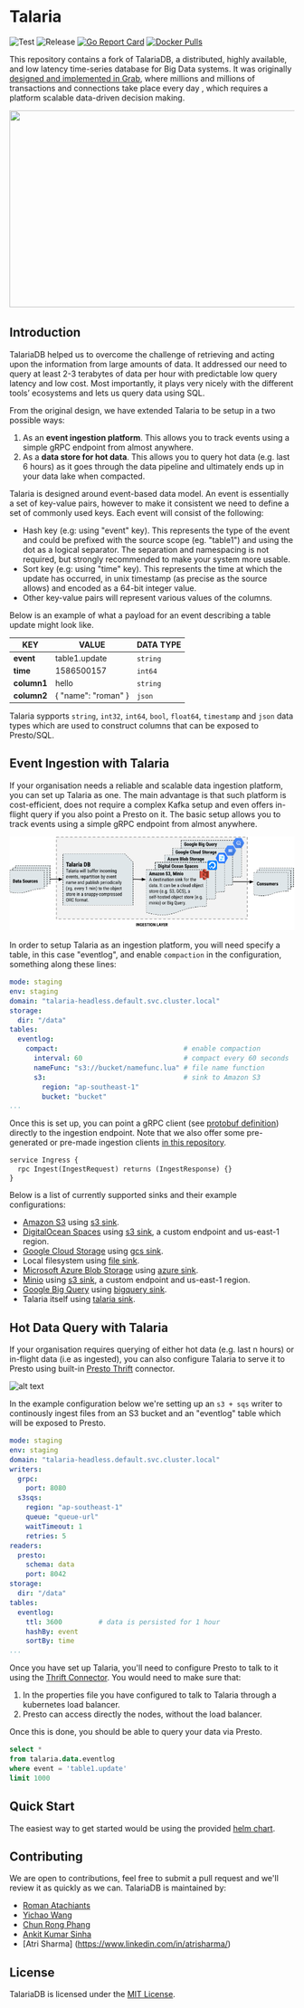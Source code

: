 # Talaria

![Test](https://github.com/kelindar/talaria/workflows/Test/badge.svg) 
![Release](https://github.com/kelindar/talaria/workflows/Release/badge.svg)
[![Go Report Card](https://goreportcard.com/badge/github.com/kelindar/talaria)](https://goreportcard.com/report/github.com/kelindar/talaria)
[![Docker Pulls](https://img.shields.io/docker/pulls/kelindar/talaria)](https://hub.docker.com/repository/docker/kelindar/talaria/general)


This repository contains a fork of TalariaDB, a distributed, highly available, and low latency time-series database for Big Data systems. It was originally [designed and implemented in Grab](https://engineering.grab.com/big-data-real-time-presto-talariadb), where millions and millions of transactions and connections take place every day , which requires a platform scalable data-driven decision making. 

<p align="center">
    <img width="746" height="348" src=".github/images/query-event.png">
</p>

## Introduction

TalariaDB helped us to overcome the challenge of retrieving and acting upon the information from large amounts of data. It addressed our need to query at least 2-3 terabytes of data per hour with predictable low query latency and low cost. Most importantly, it plays very nicely with the different tools’ ecosystems and lets us query data using SQL.


From the original design, we have extended Talaria to be setup in a two possible ways:

 1. As an **event ingestion platform**. This allows you to track events using a simple gRPC endpoint from almost anywhere.
 2. As a **data store for hot data**. This allows you to query hot data (e.g. last 6 hours) as it goes through the data pipeline and ultimately ends up in your data lake when compacted.

Talaria is designed around event-based data model. An event is essentially a set of key-value pairs, however to make it consistent we need to define a set of commonly used keys.
Each event will consist of the following:

* Hash key (e.g: using "event" key). This represents the type of the event and could be prefixed with the source scope (eg. "table1") and using the dot as a logical separator. The separation and namespacing is not required, but strongly recommended to make your system more usable.
* Sort key (e.g: using "time" key). This represents the time at which the update has occurred, in unix timestamp (as precise as the source allows) and encoded as a 64-bit integer value.
* Other key-value pairs will represent various values of the columns.

Below is an example of what a payload for an event describing a table update might look like.

| KEY         | VALUE               | DATA TYPE   |
|-------------|---------------------|-------------|
| **event**   | table1.update       | `string`    |
| **time**    | 1586500157          | `int64`     |
| **column1** | hello               | `string`    |
| **column2** | { "name": "roman" } | `json`      |

Talaria sypports `string`, `int32`, `int64`, `bool`, `float64`, `timestamp` and `json` data types which are used to construct columns that can be exposed to Presto/SQL.

## Event Ingestion with Talaria

If your organisation needs a reliable and scalable data ingestion platform, you can set up Talaria as one. The main advantage is that such platform is cost-efficient, does not require a complex Kafka setup and even offers in-flight query if you also point a Presto on it. The basic setup allows you to track events using a simple gRPC endpoint from almost anywhere.

![alt text](.github/images/ingest.png)

In order to setup Talaria as an ingestion platform, you will need specify a table, in this case "eventlog", and enable `compaction` in the configuration, something along these lines:

```yaml
mode: staging
env: staging
domain: "talaria-headless.default.svc.cluster.local"
storage:
  dir: "/data"
tables:
  eventlog:
    compact:                               # enable compaction
      interval: 60                         # compact every 60 seconds
      nameFunc: "s3://bucket/namefunc.lua" # file name function
      s3:                                  # sink to Amazon S3
        region: "ap-southeast-1"
        bucket: "bucket"
...
```

Once this is set up, you can point a gRPC client (see [protobuf definition](proto/talaria.proto)) directly to the ingestion endpoint. Note that we also offer some pre-generated or pre-made ingestion clients [in this repository](/client/).

```
service Ingress {
  rpc Ingest(IngestRequest) returns (IngestResponse) {}
}
```

Below is a list of currently supported sinks and their example configurations:
- [Amazon S3](https://aws.amazon.com/s3/) using [s3 sink](./internal/storage/writer/s3).
- [DigitalOcean Spaces](https://www.digitalocean.com/products/spaces/) using [s3 sink](./internal/storage/writer/s3), a custom endpoint and us-east-1 region.
- [Google Cloud Storage](https://cloud.google.com/storage/) using [gcs sink](./internal/storage/writer/gcs).
- Local filesystem using [file sink](./internal/storage/writer/file).
- [Microsoft Azure Blob Storage](https://azure.microsoft.com/en-us/services/storage/blobs/) using [azure sink](./internal/storage/writer/azure).
- [Minio](https://min.io/) using [s3 sink](./internal/storage/writer/s3), a custom endpoint and us-east-1 region.
- [Google Big Query](https://cloud.google.com/bigquery/) using [bigquery sink](./internal/storage/writer/bigquery).
- Talaria itself using [talaria sink](./internal/storage/writer/talaria).

## Hot Data Query with Talaria

If your organisation requires querying of either hot data (e.g. last n hours) or in-flight data (i.e as ingested), you can also configure Talaria to serve it to Presto using built-in [Presto Thrift](https://prestodb.io/docs/current/connector/thrift.html) connector. 

![alt text](.github/images/query.png)

In the example configuration below we're setting up an `s3 + sqs` writer to continously ingest files from an S3 bucket and an "eventlog" table which will be exposed to Presto.

```yaml
mode: staging
env: staging
domain: "talaria-headless.default.svc.cluster.local"
writers:
  grpc:
    port: 8080
  s3sqs:
    region: "ap-southeast-1"
    queue: "queue-url"
    waitTimeout: 1
    retries: 5
readers:
  presto:
    schema: data
    port: 8042
storage:
  dir: "/data"
tables:
  eventlog:
    ttl: 3600         # data is persisted for 1 hour
    hashBy: event
    sortBy: time
...
```

Once you have set up Talaria, you'll need to configure Presto to talk to it using the [Thrift Connector](https://prestodb.io/docs/current/connector/thrift.html). You would need to make sure that:
 1. In the properties file you have configured to talk to Talaria through a kubernetes load balancer.
 2. Presto can access directly the nodes, without the load balancer.

Once this is done, you should be able to query your data via Presto.

```sql
select * 
from talaria.data.eventlog
where event = 'table1.update'
limit 1000
```


## Quick Start

The easiest way to get started would be using the provided [helm chart](https://github.com/crphang/charts/tree/master/talaria).

## Contributing

We are open to contributions, feel free to submit a pull request and we'll review it as quickly as we can. TalariaDB is maintained by:
* [Roman Atachiants](https://www.linkedin.com/in/atachiants/)
* [Yichao Wang](https://www.linkedin.com/in/wangyichao/)
* [Chun Rong Phang](https://www.linkedin.com/in/phang-chun-rong-6232ab78/)
* [Ankit Kumar Sinha](https://www.linkedin.com/in/ankit-kumar-sinha-805359b6/)
* [Atri Sharma] (https://www.linkedin.com/in/atrisharma/)

## License

TalariaDB is licensed under the [MIT License](LICENSE.md).
